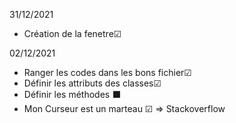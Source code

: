 31/12/2021
- Création de la fenetre☑	

02/12/2021
- Ranger les codes dans les bons fichier☑	
- Définir les attributs des classes☑	
- Définir les méthodes ⬛
- Mon Curseur est un marteau ☑ => Stackoverflow
